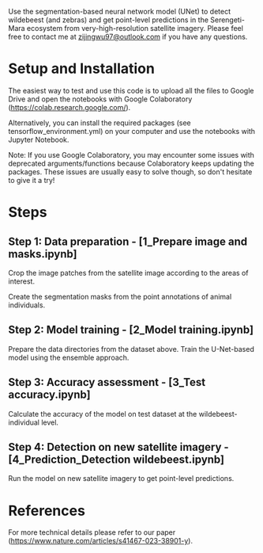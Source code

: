 
Use the segmentation-based neural network model (UNet) to detect wildebeest (and zebras) and get point-level predictions in the Serengeti-Mara ecosystem from very-high-resolution satellite imagery. 
Please feel free to contact me at zijingwu97@outlook.com if you have any questions.
# Setup and Installation
The easiest way to test and use this code is to upload all the files to Google Drive and open the notebooks with Google Colaboratory (https://colab.research.google.com/). </p>
Alternatively, you can install the required packages (see tensorflow_environment.yml) on your computer and use the notebooks with Jupyter Notebook. </p>
Note: If you use Google Colaboratory, you may encounter some issues with deprecated arguments/functions because Colaboratory keeps updating the packages. These issues are usually easy to solve though, so don't hesitate to give it a try!
# Steps
## Step 1: Data preparation - [1_Prepare image and masks.ipynb]
Crop the image patches from the satellite image according to the areas of interest.</p>
Create the segmentation masks from the point annotations of animal individuals.
## Step 2: Model training - [2_Model training.ipynb]
Prepare the data directories from the dataset above.
Train the U-Net-based model using the ensemble approach.
## Step 3: Accuracy assessment - [3_Test accuracy.ipynb]
Calculate the accuracy of the model on test dataset at the wildebeest-individual level.
## Step 4: Detection on new satellite imagery - [4_Prediction_Detection wildebeest.ipynb]
Run the model on new satellite imagery to get point-level predictions.
# References
For more technical details please refer to our paper (https://www.nature.com/articles/s41467-023-38901-y).
